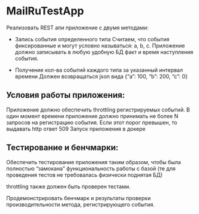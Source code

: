 # MailRuTestApp

Реализовать REST апи приложение с двумя методами:

* Запись события определенного типа
Считаем, что события фиксированные и могут условно называться: a, b, c. Приложение должно записывать в любую удобную БД факт и время наступления события.

* Получение кол-ва событий каждого типа за указанный интервал времени
Должен возвращаться json вида {“a”: 100, “b”: 200, “c”: 0}

 
## Условия работы приложения:

Приложение должно обеспечить throttling регистрируемых событий.
В один момент времени приложение должно принимать не более N запросов на регистрацию события. Если этот порог превышен, то 	выдавать http ответ 509
Запуск приложения в докере
 
## Тестирование и бенчмарки:

Обеспечить тестирование приложения таким образом, чтобы была полностью “замокана” функциональность работы с базой (те для проведения тестов не требовалась физически поднятая БД)

throttling также должен быть проверен тестами.

Продемонстрировать бенчмарк и результаты проверки производительности метода, регистрирующего события.
